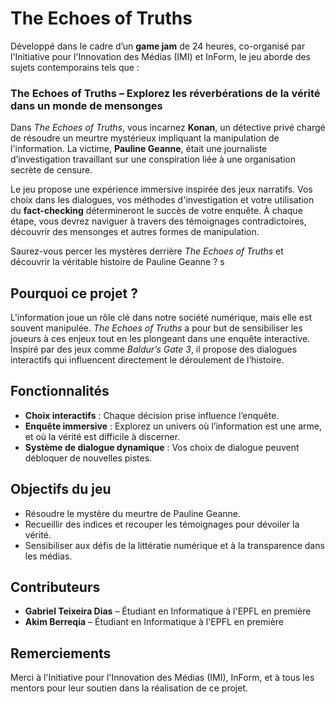 
# The Echoes of Truths

Développé dans le cadre d’un **game jam** de 24 heures, co-organisé par l'Initiative pour l'Innovation des Médias (IMI) et InForm, le jeu aborde des sujets contemporains tels que :

### **The Echoes of Truths** – Explorez les réverbérations de la vérité dans un monde de mensonges

Dans *The Echoes of Truths*, vous incarnez **Konan**, un détective privé chargé de résoudre un meurtre mystérieux impliquant la manipulation de l'information. La victime, **Pauline Geanne**, était une journaliste d’investigation travaillant sur une conspiration liée à une organisation secrète de censure.

Le jeu propose une expérience immersive inspirée des jeux narratifs. Vos choix dans les dialogues, vos méthodes d'investigation et votre utilisation du **fact-checking** détermineront le succès de votre enquête. À chaque étape, vous devrez naviguer à travers des témoignages contradictoires, découvrir des mensonges et autres formes de manipulation.

Saurez-vous percer les mystères derrière *The Echoes of Truths* et découvrir la véritable histoire de Pauline Geanne ?
s

## Pourquoi ce projet ?

L'information joue un rôle clé dans notre société numérique, mais elle est souvent manipulée. *The Echoes of Truths* a pour but de sensibiliser les joueurs à ces enjeux tout en les plongeant dans une enquête interactive. Inspiré par des jeux comme *Baldur’s Gate 3*, il propose des dialogues interactifs qui influencent directement le déroulement de l’histoire.

## Fonctionnalités

- **Choix interactifs** : Chaque décision prise influence l’enquête.
- **Enquête immersive** : Explorez un univers où l’information est une arme, et où la vérité est difficile à discerner.
- **Système de dialogue dynamique** : Vos choix de dialogue peuvent débloquer de nouvelles pistes.

## Objectifs du jeu

- Résoudre le mystère du meurtre de Pauline Geanne.
- Recueillir des indices et recouper les témoignages pour dévoiler la vérité.
- Sensibiliser aux défis de la littératie numérique et à la transparence dans les médias.

## Contributeurs

- **Gabriel Teixeira Dias** – Étudiant en Informatique à l'EPFL en première
- **Akim Berreqia** – Étudiant en Informatique à l'EPFL en première

## Remerciements

Merci à l'Initiative pour l'Innovation des Médias (IMI), InForm, et à tous les mentors pour leur soutien dans la réalisation de ce projet.